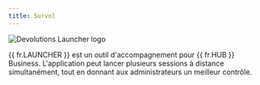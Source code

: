 ```yaml
---
title: Survol
---
```

![Devolutions Launcher logo](https://webdevolutions.blob.core.windows.net/images/projects/launcher/logos/launcher-color-shadow.svg)  

{{ fr.LAUNCHER }} est un outil d&apos;accompagnement pour {{ fr.HUB }} Business. L&apos;application peut lancer plusieurs sessions à distance simultanément, tout en donnant aux administrateurs un meilleur contrôle. 



